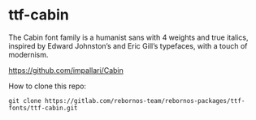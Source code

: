 # ttf-cabin

The Cabin font family is a humanist sans with 4 weights and true italics, inspired by Edward Johnston’s and Eric Gill’s typefaces, with a touch of modernism. 

https://github.com/impallari/Cabin

How to clone this repo:

```
git clone https://gitlab.com/rebornos-team/rebornos-packages/ttf-fonts/ttf-cabin.git
```

